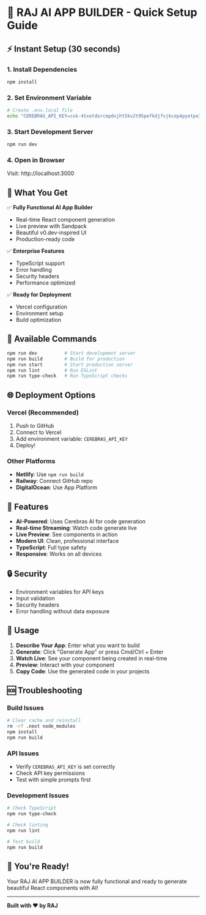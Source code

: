 # 🚀 RAJ AI APP BUILDER - Quick Setup Guide

## ⚡ Instant Setup (30 seconds)

### 1. Install Dependencies
```bash
npm install
```

### 2. Set Environment Variable
```bash
# Create .env.local file
echo "CEREBRAS_API_KEY=csk-4txetdxrcmpdxjht5kv2t95pefkdjfvjkcep4pyetpe3xefp" > .env.local
```

### 3. Start Development Server
```bash
npm run dev
```

### 4. Open in Browser
Visit: http://localhost:3000

## 🎯 What You Get

✅ **Fully Functional AI App Builder**
- Real-time React component generation
- Live preview with Sandpack
- Beautiful v0.dev-inspired UI
- Production-ready code

✅ **Enterprise Features**
- TypeScript support
- Error handling
- Security headers
- Performance optimized

✅ **Ready for Deployment**
- Vercel configuration
- Environment setup
- Build optimization

## 🔧 Available Commands

```bash
npm run dev          # Start development server
npm run build        # Build for production
npm run start        # Start production server
npm run lint         # Run ESLint
npm run type-check   # Run TypeScript checks
```

## 🌐 Deployment Options

### Vercel (Recommended)
1. Push to GitHub
2. Connect to Vercel
3. Add environment variable: `CEREBRAS_API_KEY`
4. Deploy!

### Other Platforms
- **Netlify**: Use `npm run build`
- **Railway**: Connect GitHub repo
- **DigitalOcean**: Use App Platform

## 🎨 Features

- **AI-Powered**: Uses Cerebras AI for code generation
- **Real-time Streaming**: Watch code generate live
- **Live Preview**: See components in action
- **Modern UI**: Clean, professional interface
- **TypeScript**: Full type safety
- **Responsive**: Works on all devices

## 🔒 Security

- Environment variables for API keys
- Input validation
- Security headers
- Error handling without data exposure

## 📱 Usage

1. **Describe Your App**: Enter what you want to build
2. **Generate**: Click "Generate App" or press Cmd/Ctrl + Enter
3. **Watch Live**: See your component being created in real-time
4. **Preview**: Interact with your component
5. **Copy Code**: Use the generated code in your projects

## 🆘 Troubleshooting

### Build Issues
```bash
# Clear cache and reinstall
rm -rf .next node_modules
npm install
npm run build
```

### API Issues
- Verify `CEREBRAS_API_KEY` is set correctly
- Check API key permissions
- Test with simple prompts first

### Development Issues
```bash
# Check TypeScript
npm run type-check

# Check linting
npm run lint

# Test build
npm run build
```

## 🎉 You're Ready!

Your RAJ AI APP BUILDER is now fully functional and ready to generate beautiful React components with AI!

---

**Built with ❤️ by RAJ**
